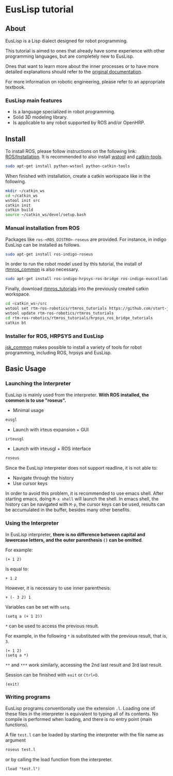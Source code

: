 # EusLisp tutorial

## About

EusLisp is a Lisp dialect designed for robot programming.

This tutorial is aimed to ones that already have some experience with other programming languages, but are completely new to EusLisp.

Ones that want to learn more about the inner processes or to have more detailed explanations should refer to the [original documentation][euslisp-doc].

For more information on robotic engineering, please refer to an appropriate textbook.

[euslisp-doc]: http://euslisp-docs.readthedocs.org/en/latest/


### EusLisp main features

- Is a language specialized in robot programming.
- Solid 3D modeling library.
- Is applicable to any robot supported by ROS and/or OpenHRP.

## Install

To install ROS, please follow instructions on the following link: [ROS/Installation].
It is recommended to also install [wstool] and [catkin-tools].

```bash
sudo apt-get install python-wstool python-catkin-tools
```

When finished with installation, create a catkin workspace like in the following.

```bash
mkdir ~/catkin_ws
cd ~/catkin_ws
wstool init src
catkin init
catkin build
source ~/catkin_ws/devel/setup.bash
```

### Manual installation from ROS

Packages like `ros-<ROS_DISTRO>-roseus` are provided. For instance, in indigo EusLisp can be installed as follows.

```bash
sudo apt-get install ros-indigo-roseus
```

In order to run the robot model used by this tutorial, the install of [rtmros_common] is also necessary.

```bash
sudo apt-get install ros-indigo-hrpsys-ros-bridge ros-indigo-euscollada ros-indigo-pr2eus
```

Finally, download [rtmros_tutorials] into the previously created catkin workspace.

```bash
cd <catkin_ws>/src
wstool set rtm-ros-robotics/rtmros_tutorials https://github.com/start-jsk/rtmros_tutorials.git --git
wstool update rtm-ros-robotics/rtmros_tutorials
cd rtm-ros-robotics/rtmros_tutorials/hrpsys_ros_bridge_tutorials
catkin bt
```
[ROS/Installation]: http://wiki.ros.org/ROS/Installation
[wstool]: http://wiki.ros.org/wstool
[catkin-tools]: https://catkin-tools.readthedocs.org/en/latest/
[rtmros_common]: http://wiki.ros.org/rtmros_common/Tutorials/WorkingWithEusLisp
[rtmros_tutorials]: https://github.com/start-jsk/rtmros_tutorials


### Installer for ROS, HRPSYS and EusLisp

[jsk_common] makes possible to install a variety of tools for robot programming, including ROS, hrpsys and EusLisp.

[jsk_common]: https://github.com/jsk-ros-pkg/jsk_common


## Basic Usage

### Launching the Interpreter

EusLisp is mainly used from the interpreter.
**With ROS installed, the common is to use "roseus".**

- Minimal usage

```bash
eusgl
```

- Launch with irteus expansion + GUI

```bash
irteusgl
```

- Launch with irteusgl + ROS interface

```bash
roseus
```

Since the EusLisp interpreter does not support readline, it is not able to:

- Navigate through the history
- Use cursor keys

In order to avoid this problem, it is recommended to use emacs shell.
After starting emacs, doing `M-x shell` will launch the shell.
In emacs shell, the history can be navigated with `M-p`, the cursor keys can be used, results can be accumulated in the buffer, besides many other benefits.


### Using the Interpreter

In EusLisp interpreter,
**there is no difference between capital and lowercase letters, and the outer parenthesis `()` can be omitted**.

For example:

```
(+ 1 2)
```

Is equal to:

```
+ 1 2
```

However, it is necessary to use inner parenthesis.

```
+ (- 3 2) 1
```

Variables can be set with `setq`.

```
(setq a (+ 1 2))
```

`*` can be used to access the previous result.

For example, in the following `*` is substituted with the previous result, that is, `3`.

```
(+ 1 2)
(setq a *)
```

`**` and `***` work similarly, accessing the 2nd last result and 3rd last result.


Session can be finished with `exit` or `Ctrl+D`.

```
(exit)
```


### Writing programs

EusLisp programs conventionally use the extension `.l`.
Loading one of these files in the interpreter is equivalent to typing all of its contents. No compile is performed when loading, and there is no entry point (main functions).

A file `test.l` can be loaded by starting the interpreter with the file name as argument

```bash
roseus test.l
```

or by calling the load function from the interpreter.

```
(load "test.l")
```
